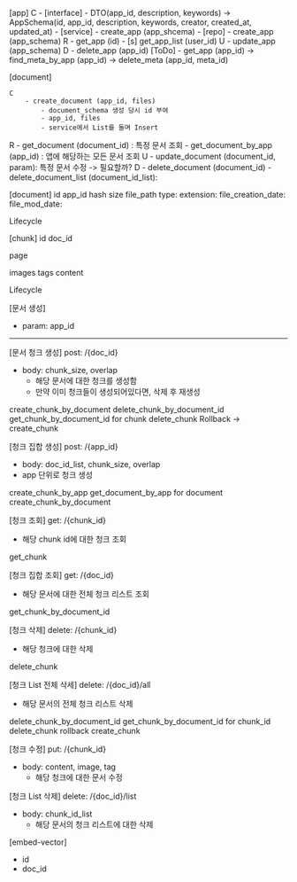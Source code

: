 [app]
    C
    	- [interface]
    		- DTO(app_id, description, keywords) -> AppSchema(id, app_id, description, keywords, creator, created_at, updated_at)
    	- [service]
    		- create_app (app_shcema)
    	- [repo]
    		- create_app (app_schema)
    R
    	- get_app (id)
    	- [s] get_app_list (user_id)
    U
    	- update_app (app_schema)
    D
    	- delete_app (app_id) [ToDo]
    		- get_app (app_id) -> find_meta_by_app (app_id) -> delete_meta (app_id, meta_id)

[document]

    C
    	- create_document (app_id, files)
    		- document_schema 생성 당시 id 부여
    		- app_id, files
    		- service에서 List를 돌며 Insert
   R
   		- get_document (document_id) : 특정 문서 조회
   		- get_document_by_app (app_id) : 앱에 해당하는 모든 문서 조회
   U
   		- update_document (document_id, param): 특정 문서 수정 -> 필요할까?
   D
   		- delete_document (document_id)
   		- delete_document_list (document_id_list):  
   		

[document]
id
app_id
hash
size
file_path
type:
extension:
file_creation_date:
file_mod_date:

Lifecycle

[chunk]
id
doc_id

page

images
tags
content

Lifecycle


[문서 생성]
- param: app_id

--- 

[문서 청크 생성]
post: /{doc_id}
- body: chunk_size, overlap
	- 해당 문서에 대한 청크를 생성함
	- 만약 이미 청크들이 생성되어있다면, 삭제 후 재생성

create_chunk_by_document
	delete_chunk_by_document_id
		get_chunk_by_document_id
			for chunk delete_chunk
				Rollback -> create_chunk


[청크 집합 생성]
post: /{app_id}
- body: doc_id_list, chunk_size, overlap
- app 단위로 청크 생성

create_chunk_by_app
	get_document_by_app
		for document create_chunk_by_document


[청크 조회]
get: /{chunk_id}
- 해당 chunk id에 대한 청크 조회

get_chunk

[청크 집합 조회]
get: /{doc_id}
- 해당 문서에 대한 전체 청크 리스트 조회

get_chunk_by_document_id

[청크 삭제]
delete: /{chunk_id}
- 해당 청크에 대한 삭제

delete_chunk

[청크 List 전체 삭세]
delete: /{doc_id}/all
- 해당 문서의 전체 청크 리스트 삭제

delete_chunk_by_document_id
	get_chunk_by_document_id
		for chunk_id delete_chunk
			rollback create_chunk


[청크 수정]
put: /{chunk_id}
- body: content, image, tag
	- 해당 청크에 대한 문서 수정
	
[청크 List 삭제]
delete: /{doc_id}/list
- body: chunk_id_list
	- 해당 문서의 청크 리스트에 대한 삭제


[embed-vector]
- id
- doc_id



